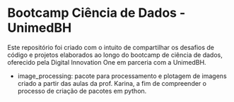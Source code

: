 # Bootcamp Ciência de Dados - UnimedBH

Este repositório foi criado com o intuito de compartilhar os desafios de código e projetos elaborados ao longo do bootcamp de ciência de dados, oferecido pela Digital Innovation One em parceria com a UnimedBH. 

- image_processing: pacote para processamento e plotagem de imagens criado a partir das aulas da prof. Karina, a fim de compreender o processo de criação de pacotes em python.
